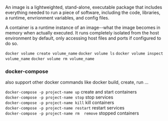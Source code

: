 An image is a lightweighted, stand-alone, executable package that includes everything needed to run a piece of software, including the code, libraries, a runtime, envrionment variables, and config files.

A container is a runtime instance of an image--what the image becomes in memory when actually executed. It runs completely isolated from the host environment by default, only accessing host files and ports if configured to do so.

`docker volume create volume_name`
`docker volume ls`
`docker volume inspect volume_name`
`docker volume rm volume_name`


### docker-compose

also support other docker commands like docker build, create, run ...

`docker-compose -p project-name up`  create and start containers  
`docker-compose -p project-name stop`  stop services  
`docker-compose -p project-name kill`  kill containers  
`docker-compose -p project-name restart`  restart services  
`docker-compose -p project-name rm  remove` stopped containers  
